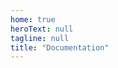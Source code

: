 ```yaml
---
home: true
heroText: null
tagline: null
title: "Documentation"
---
```

<!-- # Hello VuePress -->

<script setup>
import Home from '@theme/components/Home.vue'
</script>

<Home />

